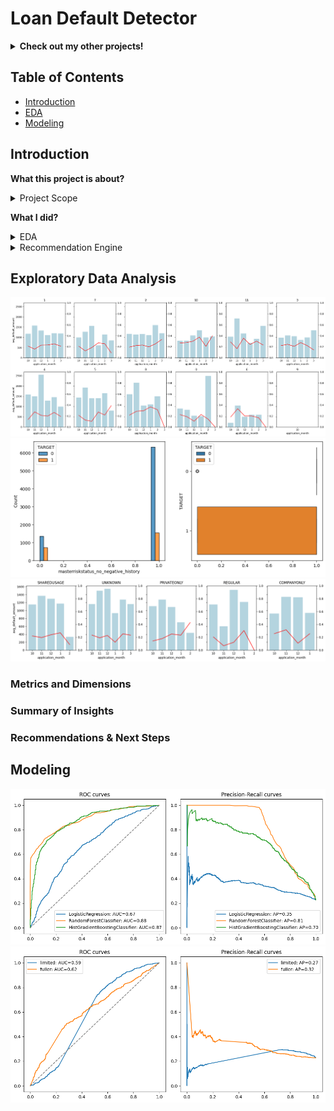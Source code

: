# Loan Default Detector

<details>
<summary><b>Check out my other projects!</b></summary>
  
[Demand Forecasting](https://github.com/lexie21/demandforecasting)

[Movie Recommender](https://github.com/lexie21/movierecommender)

</details>

## Table of Contents
- [Introduction](#introduction)
- [EDA](#exploratory-data-analysis)
- [Modeling](#modeling)

## Introduction

<b>What this project is about?</b>
<details>
<summary>
Project Scope

</summary>
 Loan default prediction is critical for financial institutions to minimize risk and make informed lending decisions. This project focuses on building a machine learning model to detect potential loan defaulters based on historical borrower data. 

The objective is to analyze key borrower attributes—such as income, credit history, loan amount, and repayment behavior—to identify patterns that indicate a higher risk of default.

 By accurately predicting defaulters, this project aims to help financial institutions improve risk assessment, reduce losses, and optimize lending strategies. These insights can also enhance customer profiling and responsible lending practices.
</details>

<b>What I did?</b>
<details>
<summary>
EDA
  
</summary>

- Analyzed default rates across different dimensions (e.g., borrower demographics, loan type) to identify key risk factors.
- Examined default trends over time to detect seasonality or economic influences.
</details>
<details>
<summary>
Recommendation Engine
  
</summary>

- Applied techniques to address class imbalance for better default detection.
- Built predictive models using Gradient Boosting and Random Forest.
- Implemented a Feedforward Neural Network to capture complex relationships.
</details>

## Exploratory Data Analysis
![Alt Text](https://github.com/lexie21/loandefaulter/blob/main/employment_status.png)
![Alt Text](https://github.com/lexie21/loandefaulter/blob/main/masterisk.png)
![Alt Text](https://github.com/lexie21/loandefaulter/blob/main/house_type.png)

<h3>Metrics and Dimensions</h3>


<h3>Summary of Insights</h3>

<h3>Recommendations & Next Steps</h3>

## Modeling
![Alt Text](https://github.com/lexie21/loandefaulter/blob/main/ML_curves.png)
![Alt Text](https://github.com/lexie21/loandefaulter/blob/main/DL_curve.png)

